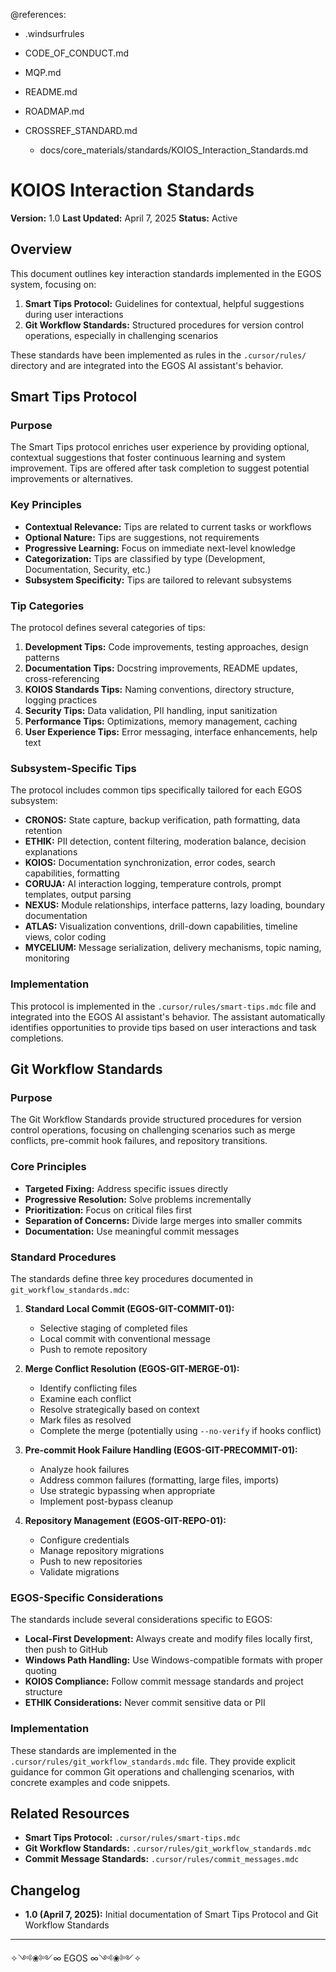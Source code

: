 @references:
- .windsurfrules
- CODE_OF_CONDUCT.md
- MQP.md
- README.md
- ROADMAP.md
- CROSSREF_STANDARD.md

  - docs/core_materials/standards/KOIOS_Interaction_Standards.md

# KOIOS Interaction Standards

**Version:** 1.0
**Last Updated:** April 7, 2025
**Status:** Active

## Overview

This document outlines key interaction standards implemented in the EGOS system, focusing on:

1. **Smart Tips Protocol:** Guidelines for contextual, helpful suggestions during user interactions
2. **Git Workflow Standards:** Structured procedures for version control operations, especially in challenging scenarios

These standards have been implemented as rules in the `.cursor/rules/` directory and are integrated into the EGOS AI assistant's behavior.

## Smart Tips Protocol

### Purpose

The Smart Tips protocol enriches user experience by providing optional, contextual suggestions that foster continuous learning and system improvement. Tips are offered after task completion to suggest potential improvements or alternatives.

### Key Principles

- **Contextual Relevance:** Tips are related to current tasks or workflows
- **Optional Nature:** Tips are suggestions, not requirements
- **Progressive Learning:** Focus on immediate next-level knowledge
- **Categorization:** Tips are classified by type (Development, Documentation, Security, etc.)
- **Subsystem Specificity:** Tips are tailored to relevant subsystems

### Tip Categories

The protocol defines several categories of tips:

1. **Development Tips:** Code improvements, testing approaches, design patterns
2. **Documentation Tips:** Docstring improvements, README updates, cross-referencing
3. **KOIOS Standards Tips:** Naming conventions, directory structure, logging practices
4. **Security Tips:** Data validation, PII handling, input sanitization
5. **Performance Tips:** Optimizations, memory management, caching
6. **User Experience Tips:** Error messaging, interface enhancements, help text

### Subsystem-Specific Tips

The protocol includes common tips specifically tailored for each EGOS subsystem:

- **CRONOS:** State capture, backup verification, path formatting, data retention
- **ETHIK:** PII detection, content filtering, moderation balance, decision explanations
- **KOIOS:** Documentation synchronization, error codes, search capabilities, formatting
- **CORUJA:** AI interaction logging, temperature controls, prompt templates, output parsing
- **NEXUS:** Module relationships, interface patterns, lazy loading, boundary documentation
- **ATLAS:** Visualization conventions, drill-down capabilities, timeline views, color coding
- **MYCELIUM:** Message serialization, delivery mechanisms, topic naming, monitoring

### Implementation

This protocol is implemented in the `.cursor/rules/smart-tips.mdc` file and integrated into the EGOS AI assistant's behavior. The assistant automatically identifies opportunities to provide tips based on user interactions and task completions.

## Git Workflow Standards

### Purpose

The Git Workflow Standards provide structured procedures for version control operations, focusing on challenging scenarios such as merge conflicts, pre-commit hook failures, and repository transitions.

### Core Principles

- **Targeted Fixing:** Address specific issues directly
- **Progressive Resolution:** Solve problems incrementally
- **Prioritization:** Focus on critical files first
- **Separation of Concerns:** Divide large merges into smaller commits
- **Documentation:** Use meaningful commit messages

### Standard Procedures

The standards define three key procedures documented in `git_workflow_standards.mdc`:

1. **Standard Local Commit (EGOS-GIT-COMMIT-01):**
   - Selective staging of completed files
   - Local commit with conventional message
   - Push to remote repository

2. **Merge Conflict Resolution (EGOS-GIT-MERGE-01):**
   - Identify conflicting files
   - Examine each conflict
   - Resolve strategically based on context
   - Mark files as resolved
   - Complete the merge (potentially using `--no-verify` if hooks conflict)

3. **Pre-commit Hook Failure Handling (EGOS-GIT-PRECOMMIT-01):**
   - Analyze hook failures
   - Address common failures (formatting, large files, imports)
   - Use strategic bypassing when appropriate
   - Implement post-bypass cleanup

4. **Repository Management (EGOS-GIT-REPO-01):**
   - Configure credentials
   - Manage repository migrations
   - Push to new repositories
   - Validate migrations

### EGOS-Specific Considerations

The standards include several considerations specific to EGOS:

- **Local-First Development:** Always create and modify files locally first, then push to GitHub
- **Windows Path Handling:** Use Windows-compatible formats with proper quoting
- **KOIOS Compliance:** Follow commit message standards and project structure
- **ETHIK Considerations:** Never commit sensitive data or PII

### Implementation

These standards are implemented in the `.cursor/rules/git_workflow_standards.mdc` file. They provide explicit guidance for common Git operations and challenging scenarios, with concrete examples and code snippets.

## Related Resources

- **Smart Tips Protocol:** `.cursor/rules/smart-tips.mdc`
- **Git Workflow Standards:** `.cursor/rules/git_workflow_standards.mdc`
- **Commit Message Standards:** `.cursor/rules/commit_messages.mdc`

## Changelog

- **1.0 (April 7, 2025):** Initial documentation of Smart Tips Protocol and Git Workflow Standards

---

✧༺❀༻∞ EGOS ∞༺❀༻✧